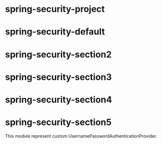 # spring-security-project

# spring-security-default

# spring-security-section2

# spring-security-section3

# spring-security-section4

# spring-security-section5

This module represent custom UsernamePasswordAuthenticationProvider.